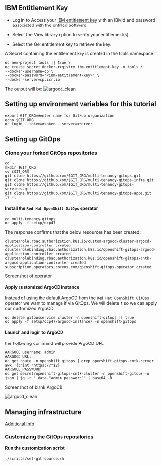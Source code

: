 

## IBM Entitlement Key



- Log in to Access your [IBM entitlement key](https://myibm.ibm.com/products-services/containerlibrary) with an IBMid and password associated with the entitled software.

- Select the View library option to verify your entitlement(s).

- Select the Get entitlement key to retrieve the key.

A Secret containing the entitlement key is created in the tools namespace.
```
oc new-project tools || true \
oc create secret docker-registry ibm-entitlement-key -n tools \
--docker-username=cp \
--docker-password="<ibm-entitlement-key>" \
--docker-server=cp.icr.io
```
The output will be:
![argocd_clean](images/secret-screen.png "Screenshot after first application in ArgoCD")

## Setting up environment variables for this tutorial
```
export GIT_ORG=#enter name for GitHub organization
echo $GIT_ORG
oc login --token=#token --server=#server
```

## Setting up GitOps 

### Clone your forked GitOps repositories
```
cd ~
mkdir $GIT_ORG
cd $GIT_ORG
git clone https://github.com/$GIT_ORG/multi-tenancy-gitops.git
git clone https://github.com/$GIT_ORG/multi-tenancy-gitops-infra.git
git clone https://github.com/$GIT_ORG/multi-tenancy-gitops-services.git
git clone https://github.com/$GIT_ORG/multi-tenancy-gitops-apps.git
ls -l
```

#### Install the `Red Hat OpenShift GitOps` operator
```
cd multi-tenancy-gitops
oc apply -f setup/ocp47
```

The response confirms that the below resources has been created:
```
clusterrole.rbac.authorization.k8s.io/custom-argocd-cluster-argocd-application-controller created
clusterrolebinding.rbac.authorization.k8s.io/openshift-gitops-argocd-application-controller created
clusterrolebinding.rbac.authorization.k8s.io/openshift-gitops-cntk-argocd-application-controller created
subscription.operators.coreos.com/openshift-gitops-operator created
```

Screenshot of operator

#### Apply customized ArgoCD instance
Instead of using the default ArgoCD from the `Red Hat OpenShift GitOps` operator we want to manage if via GitOps. We will delete it so we can apply our customized ArgoCD.
```
oc delete gitopsservice cluster -n openshift-gitops || true
oc apply -f setup/ocp47/argocd-instance/ -n openshift-gitops
```

#### Launch and login to ArgoCD
the Following command will provide ArgoCD URL
```
#ARGOCD username: admin
#ARGOCD URL:
oc get route -n openshift-gitops | grep openshift-gitops-cntk-server | awk '{print "https://"$2}'
#ARGOCD_PASSWORD: 
oc get secret/openshift-gitops-cntk-cluster -n openshift-gitops -o json | jq -r '.data."admin.password"' | base64 -D
```

Screenshot of blank ArgoCD

 ![argocd_clean](images/argocd_clean.jpg "Screenshot of clean ArgoCD")

  
## Managing infrastructure
[Additional Info](https://production-gitops.dev/guides/cp4i/mq/cluster-config/gitops-config/#the-sample-gitops-repository)
### Customizing the GitOps repositories

#### Run the customization script
```
./scripts/set-git-source.sh
```



